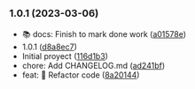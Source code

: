 ## <small>1.0.1 (2023-03-06)</small>

* 📚 docs: Finish to mark done work ([a01578e](https://github.com/dgarridoal/stfbloc/commit/a01578e))
* 1.0.1 ([d8a8ec7](https://github.com/dgarridoal/stfbloc/commit/d8a8ec7))
* Initial proyect ([116d1b3](https://github.com/dgarridoal/stfbloc/commit/116d1b3))
* chore: Add CHANGELOG.md ([ad241bf](https://github.com/dgarridoal/stfbloc/commit/ad241bf))
* feat: :art: Refactor code ([8a20144](https://github.com/dgarridoal/stfbloc/commit/8a20144))



